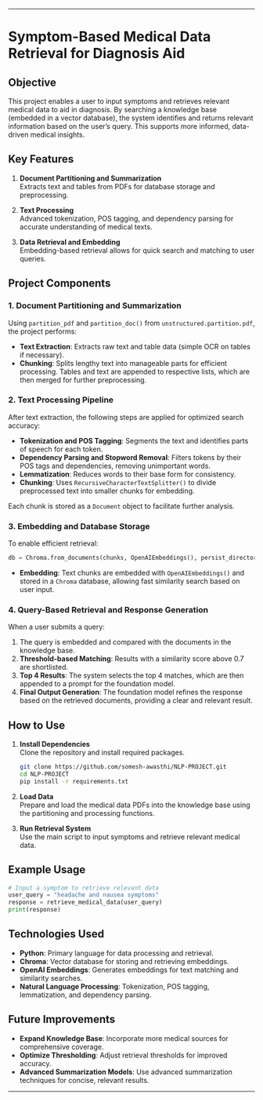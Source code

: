 
---

# Symptom-Based Medical Data Retrieval for Diagnosis Aid

## Objective

This project enables a user to input symptoms and retrieves relevant medical data to aid in diagnosis. By searching a knowledge base (embedded in a vector database), the system identifies and returns relevant information based on the user’s query. This supports more informed, data-driven medical insights.

## Key Features

1. **Document Partitioning and Summarization**  
   Extracts text and tables from PDFs for database storage and preprocessing.

2. **Text Processing**  
   Advanced tokenization, POS tagging, and dependency parsing for accurate understanding of medical texts.

3. **Data Retrieval and Embedding**  
   Embedding-based retrieval allows for quick search and matching to user queries.

## Project Components

### 1. Document Partitioning and Summarization

Using `partition_pdf` and `partition_doc()` from `unstructured.partition.pdf`, the project performs:

- **Text Extraction**: Extracts raw text and table data (simple OCR on tables if necessary).
- **Chunking**: Splits lengthy text into manageable parts for efficient processing. Tables and text are appended to respective lists, which are then merged for further preprocessing.

### 2. Text Processing Pipeline

After text extraction, the following steps are applied for optimized search accuracy:

- **Tokenization and POS Tagging**: Segments the text and identifies parts of speech for each token.
- **Dependency Parsing and Stopword Removal**: Filters tokens by their POS tags and dependencies, removing unimportant words.
- **Lemmatization**: Reduces words to their base form for consistency.
- **Chunking**: Uses `RecursiveCharacterTextSplitter()` to divide preprocessed text into smaller chunks for embedding.

Each chunk is stored as a `Document` object to facilitate further analysis.

### 3. Embedding and Database Storage

To enable efficient retrieval:

```python
db = Chroma.from_documents(chunks, OpenAIEmbeddings(), persist_directory=chroma_path)
```

- **Embedding**: Text chunks are embedded with `OpenAIEmbeddings()` and stored in a `Chroma` database, allowing fast similarity search based on user input.

### 4. Query-Based Retrieval and Response Generation

When a user submits a query:

1. The query is embedded and compared with the documents in the knowledge base.
2. **Threshold-based Matching**: Results with a similarity score above 0.7 are shortlisted.
3. **Top 4 Results**: The system selects the top 4 matches, which are then appended to a prompt for the foundation model.
4. **Final Output Generation**: The foundation model refines the response based on the retrieved documents, providing a clear and relevant result.

## How to Use

1. **Install Dependencies**  
   Clone the repository and install required packages.

   ```bash
   git clone https://github.com/somesh-awasthi/NLP-PROJECT.git
   cd NLP-PROJECT
   pip install -r requirements.txt
   ```

2. **Load Data**  
   Prepare and load the medical data PDFs into the knowledge base using the partitioning and processing functions.

3. **Run Retrieval System**  
   Use the main script to input symptoms and retrieve relevant medical data.

## Example Usage

```python
# Input a symptom to retrieve relevant data
user_query = "headache and nausea symptoms"
response = retrieve_medical_data(user_query)
print(response)
```

## Technologies Used

- **Python**: Primary language for data processing and retrieval.
- **Chroma**: Vector database for storing and retrieving embeddings.
- **OpenAI Embeddings**: Generates embeddings for text matching and similarity searches.
- **Natural Language Processing**: Tokenization, POS tagging, lemmatization, and dependency parsing.
  
## Future Improvements

- **Expand Knowledge Base**: Incorporate more medical sources for comprehensive coverage.
- **Optimize Thresholding**: Adjust retrieval thresholds for improved accuracy.
- **Advanced Summarization Models**: Use advanced summarization techniques for concise, relevant results.


---
<!-- 
NLP-PROJECT
SmTm_AlRt
This repository contains the codebase for the SmTm_AlRt project.

Introduction
In this project, we are building an early disease predictor through symptoms. For example, if a patient is feeling unwell and types their symptoms, we will attempt to predict the disease. This will help patients identify early symptoms of diseases.

Technologies Used
Python: Used as the primary programming language for backend development and data processing.
React: Utilized for frontend development to create a dynamic user interface.
Croma DB (tentative): Initially considered as the database solution. There's a potential plan to migrate to Pinecone.
JupyterLab: Integrated into the development environment for interactive Python development and data analysis.
Other Libraries:
NumPy: Used for numerical computing and array manipulation.
pandas: Employed for data manipulation and analysis.
scikit-learn: Utilized for machine learning tasks and predictive modeling.
Setup
1. Python Virtual Environment: Set up a Python virtual environment for managing project dependencies.
python -m venv env
2. Activate Virtual Environment: Activate the virtual environment.
venv\Scripts\activate
3. Install Dependencies: Install required Python dependencies using pip.
pip install numpy pandas scikit-learn jupyterlab
4. Install all the necessary requirements 
pip install -r requirements.txt
5. for embedding I'm using Hugging Face Embeddings
https://huggingface.co/sentence-transformers/all-MiniLM-L6-v2
model_name="sentence-transformers/all-MiniLM-L6-v2" -->
